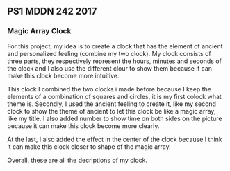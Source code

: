 ## PS1 MDDN 242 2017

### Magic Array Clock

For this project, my idea is to create a clock that has the element of ancient and personalized feeling (combine my two clock). My clock consists of three parts, they respectively represent the hours, minutes and seconds of the clock and I also use the different clour to show them because it can make this clock become more intuitive. 

This clock I combined the two clocks i made before because I keep the elements of a combination of squares and circles, it is my first colock what theme is. Secondly, I used the ancient feeling to create it, like my second clock to show the theme of ancient to let this clock be like a magic array, like my title. I also added number to show time on both sides on the picture because it can make this clock become more clearly. 

At the last, I also added the effect in the center of the clock because I think it can make this clock closer to shape of the magic array. 

Overall, these are all the decriptions of my clock. 